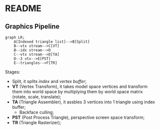 # README

## Graphics Pipeline

```mermaid
graph LR;
	A[Indexed triangle list]-->B[Split]
	B--vtx stream-->C[VT]
	B--idx stream-->D
	C--vtx stream-->D[TA]
	D--3 vtx-->E[PST]
	E--triangles-->F[TR]
```

Stages:

- Split, it splits _index_ and _vertex buffer_;
- **VT** (Vertex Transform), it takes model space vertices and transform them into world space by multiplying them by world space matrix (rotate, scale, translate);
- **TA** (Triangle Assembler), it assbles 3 vertices into 1 triangle using index buffer;
  - Backface culling;
- **PST** (Post Process Triangle), perspective screen space transform;
- **TR** (Triangle Rasterizer);

